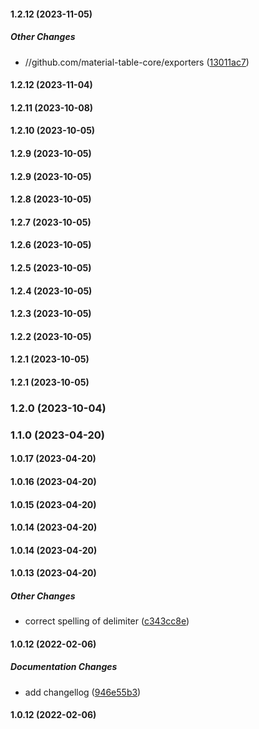 #### 1.2.12 (2023-11-05)

##### Other Changes

* //github.com/material-table-core/exporters ([13011ac7](https://github.com/material-table-core/exporters/commit/13011ac74f49dbdc89e5e77ee7d2c45b26953253))

#### 1.2.12 (2023-11-04)

#### 1.2.11 (2023-10-08)

#### 1.2.10 (2023-10-05)

#### 1.2.9 (2023-10-05)

#### 1.2.9 (2023-10-05)

#### 1.2.8 (2023-10-05)

#### 1.2.7 (2023-10-05)

#### 1.2.6 (2023-10-05)

#### 1.2.5 (2023-10-05)

#### 1.2.4 (2023-10-05)

#### 1.2.3 (2023-10-05)

#### 1.2.2 (2023-10-05)

#### 1.2.1 (2023-10-05)

#### 1.2.1 (2023-10-05)

### 1.2.0 (2023-10-04)

### 1.1.0 (2023-04-20)

#### 1.0.17 (2023-04-20)

#### 1.0.16 (2023-04-20)

#### 1.0.15 (2023-04-20)

#### 1.0.14 (2023-04-20)

#### 1.0.14 (2023-04-20)

#### 1.0.13 (2023-04-20)

##### Other Changes

*  correct spelling of delimiter ([c343cc8e](https://github.com/material-table-core/exporters/commit/c343cc8e4effe317742d04f1a6ff1254ab1798e2))

#### 1.0.12 (2022-02-06)

##### Documentation Changes

*  add changellog ([946e55b3](https://github.com/material-table-core/exporters/commit/946e55b3842d4bee9193c57ff99360b6ac120552))

#### 1.0.12 (2022-02-06)

